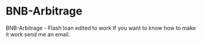 # BNB-Arbitrage
BNB-Arbitrage - Flash loan edited to work
If you want to know how to make it work
send me an email.
